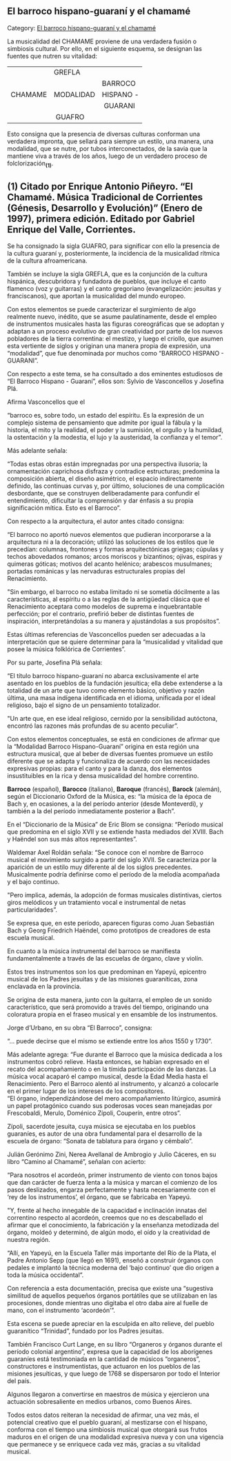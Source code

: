 ## El barroco hispano-guaraní y el chamamé

Category: [El barroco hispano-guaraní y el chamamé](http://descubrircorrientes.com.ar/2012/index.php/1583-cultura/4-musica/el-chamame/el-barroco-hispano-guarani-y-el-chamame)

La musicalidad del CHAMAME proviene de una verdadera fusión o simbiosis cultural. Por ello, en el siguiente esquema, se designan las fuentes que nutren su vitalidad:

<table><tbody><tr><td></td><td><span>GREFLA</span></td><td></td></tr><tr><td></td><td><span>&nbsp;</span></td><td><span>BARROCO</span></td></tr><tr><td><span>CHAMAME</span></td><td><span>MODALIDAD</span></td><td><span><span>HISPANO -</span></span></td></tr><tr><td><span>&nbsp;</span></td><td><span>&nbsp;</span></td><td><span><span><span>&nbsp;GUARANI</span></span></span></td></tr><tr><td></td><td><span>&nbsp;GUAFRO</span></td><td><span><span><span>&nbsp;</span></span></span></td></tr></tbody></table>

Esto consigna que la presencia de diversas culturas conforman una verdadera impronta, que sellará para siempre un estilo, una manera, una modalidad, que se nutre, por tubos interconectados, de la savia que la mantiene viva a través de los años, luego de un verdadero proceso de folclorización<sub><strong>(1)</strong></sub>.

## **(1) Citado por Enrique Antonio Piñeyro. “El Chamamé. Música Tradicional de Corrientes (Génesis, Desarrollo y Evolución)” (Enero de 1997), primera edición. Editado por Gabriel Enrique del Valle, Corrientes.**  

Se ha consignado la sigla GUAFRO, para significar con ello la presencia de la cultura guaraní y, posteriormente, la incidencia de la musicalidad rítmica de la cultura afroamericana.

También se incluye la sigla GREFLA, que es la conjunción de la cultura hispánica, descubridora y fundadora de pueblos, que incluye el canto flamenco (voz y guitarras) y el canto gregoriano (evangelización: jesuitas y franciscanos), que aportan la musicalidad del mundo europeo.

Con estos elementos se puede caracterizar el surgimiento de algo realmente nuevo, inédito, que se asume paulatinamente, desde el empleo de instrumentos musicales hasta las figuras coreográficas que se adoptan y adaptan a un proceso evolutivo de gran creatividad por parte de los nuevos pobladores de la tierra correntina: el mestizo, y luego el criollo, que asumen esta vertiente de siglos y originan una manera propia de expresión, una “modalidad”, que fue denominada por muchos como “BARROCO HISPANO - GUARANI”.

Con respecto a este tema, se ha consultado a dos eminentes estudiosos de “El Barroco Hispano - Guaraní”, ellos son: Sylvio de Vasconcellos y Josefina Plá.

Afirma Vasconcellos que el

“barroco es, sobre todo, un estado del espíritu. Es la expresión de un complejo sistema de pensamiento que admite por igual la fábula y la historia, el mito y la realidad, el poder y la sumisión, el orgullo y la humildad, la ostentación y la modestia, el lujo y la austeridad, la confianza y el temor”.

Más adelante señala:

“Todas estas obras están impregnadas por una perspectiva ilusoria; la ornamentación caprichosa disfraza y contradice estructuras; predomina la composición abierta, el diseño asimétrico, el espacio indirectamente definido, las continuas curvas y, por último, soluciones de una complicación desbordante, que se construyen deliberadamente para confundir el entendimiento, dificultar la comprensión y dar énfasis a su propia significación mítica. Esto es el Barroco”.

Con respecto a la arquitectura, el autor antes citado consigna:

“El barroco no aportó nuevos elementos que pudieran incorporarse a la arquitectura ni a la decoración; utilizó las soluciones de los estilos que le precedían: columnas, frontones y formas arquitectónicas griegas; cúpulas y techos abovedados romanos; arcos moriscos y bizantinos; ojivas, espiras y quimeras góticas; motivos del acanto helénico; arabescos musulmanes; portadas románicas y las nervaduras estructurales propias del Renacimiento.

"Sin embargo, el barroco no estaba limitado ni se sometía dócilmente a las características, al espíritu o a las reglas de la antigüedad clásica que el Renacimiento aceptara como modelos de suprema e inquebrantable perfección; por el contrario, prefirió beber de distintas fuentes de inspiración, interpretándolas a su manera y ajustándolas a sus propósitos”.

Estas últimas referencias de Vasconcellos pueden ser adecuadas a la interpretación que se quiere determinar para la “musicalidad y vitalidad que posee la música folklórica de Corrientes”.

Por su parte, Josefina Plá señala:

“El título barroco hispano-guaraní no abarca exclusivamente el arte asentado en los pueblos de la fundación jesuítica; ella debe extenderse a la totalidad de un arte que tuvo como elemento básico, objetivo y razón última, una masa indígena identificada en el idioma, unificada por el ideal religioso, bajo el signo de un pensamiento totalizador.

"Un arte que, en ese ideal religioso, cernido por la sensibilidad autóctona, encontró las razones más profundas de su acento peculiar”.

Con estos elementos conceptuales, se está en condiciones de afirmar que la “Modalidad Barroco Hispano-Guaraní” origina en esta región una estructura musical, que al beber de diversas fuentes promueve un estilo diferente que se adapta y funcionaliza de acuerdo con las necesidades expresivas propias: para el canto y para la danza, dos elementos insustituibles en la rica y densa musicalidad del hombre correntino.

**Barroco** (español), **Barocco** (italiano), **Baroque** (francés), **Barock** (alemán), según el Diccionario Oxford de la Música, es: “la música de la época de Bach y, en ocasiones, a la del período anterior (desde Monteverdi), y también a la del período inmediatamente posterior a Bach”.

En el “Diccionario de la Música” de Eric Blom se consigna: “Período musical que predomina en el siglo XVII y se extiende hasta mediados del XVIII. Bach y Haëndel son sus más altos representantes”.

Waldemar Axel Roldán señala: “Se conoce con el nombre de Barroco musical el movimiento surgido a partir del siglo XVII. Se caracteriza por la aparición de un estilo muy diferente al de los siglos precedentes. Musicalmente podría definirse como el período de la melodía acompañada y el bajo continuo.

"Pero implica, además, la adopción de formas musicales distintivas, ciertos giros melódicos y un tratamiento vocal e instrumental de netas particularidades”.

Se expresa que, en este período, aparecen figuras como Juan Sebastián Bach y Georg Friedrich Haëndel, como prototipos de creadores de esta escuela musical.

En cuanto a la música instrumental del barroco se manifiesta fundamentalmente a través de las escuelas de órgano, clave y violín.

Estos tres instrumentos son los que predominan en Yapeyú, epicentro musical de los Padres jesuitas y de las misiones guaraníticas, zona enclavada en la provincia.

Se origina de esta manera, junto con la guitarra, el empleo de un sonido característico, que será promovido a través del tiempo, originando una coloratura propia en el fraseo musical y en ensamble de los instrumentos.

Jorge d’Urbano, en su obra “El Barroco”, consigna:

“... puede decirse que el mismo se extiende entre los años 1550 y 1730”.

Más adelante agrega: “Fue durante el Barroco que la música dedicada a los instrumentos cobró relieve. Hasta entonces, se habían expresado en el recato del acompañamiento o en la tímida participación de las danzas. La música vocal acaparó el campo musical, desde la Edad Media hasta el Renacimiento. Pero el Barroco alentó al instrumento, y alcanzó a colocarle en el primer lugar de los intereses de los compositores.  
“El órgano, independizándose del mero acompañamiento litúrgico, asumirá un papel protagónico cuando sus poderosas voces sean manejadas por Frescobaldi, Merulo, Doménico Zípoli, Couperín, entre otros”.

Zípoli, sacerdote jesuita, cuya música se ejecutaba en los pueblos guaraníes, es autor de una obra fundamental para el desarrollo de la escuela de órgano: “Sonata de tablatura para órgano y cémbalo”.

Julián Gerónimo Zini, Nerea Avellanal de Ambrogio y Julio Cáceres, en su libro “Camino al Chamamé”, señalan con acierto:

“Para nosotros el acordeón, primer instrumento de viento con tonos bajos que dan carácter de fuerza lenta a la música y marcan el comienzo de los pasos deslizados, engarza perfectamente y hasta necesariamente con el ‘rey de los instrumentos’, el órgano, que se fabricaba en Yapeyú.

"Y, frente al hecho innegable de la capacidad e inclinación innatas del correntino respecto al acordeón, creemos que no es descabellado el afirmar que el conocimiento, la fabricación y la enseñanza metodizada del órgano, moldeó y determinó, de algún modo, el oído y la creatividad de nuestra región.

“Allí, en Yapeyú, en la Escuela Taller más importante del Río de la Plata, el Padre Antonio Sepp (que llegó en 1691), enseñó a construir órganos con pedales e implantó la técnica moderna del ‘bajo continuo’ que dio origen a toda la música occidental”.

Con referencia a esta documentación, precisa que existe una “sugestiva similitud de aquellos pequeños órganos portátiles que se utilizaban en las procesiones, donde mientras uno digitaba el otro daba aire al fuelle de mano, con el instrumento ‘acordeón’”.

Esta escena se puede apreciar en la esculpida en alto relieve, del pueblo guaranítico “Trinidad”, fundado por los Padres jesuitas.

También Francisco Curt Lange, en su libro “Organeros y órganos durante el período colonial argentino”, expresa que la capacidad de los aborígenes guaraníes está testimoniada en la cantidad de músicos “organeros”, constructores e instrumentistas, que actuaron en los pueblos de las misiones jesuíticas, y que luego de 1768 se dispersaron por todo el Interior del país.

Algunos llegaron a convertirse en maestros de música y ejercieron una actuación sobresaliente en medios urbanos, como Buenos Aires.

Todos estos datos reiteran la necesidad de afirmar, una vez más, el potencial creativo que el pueblo guaraní, al mestizarse con el hispano, conforma con el tiempo una simbiosis musical que otorgará sus frutos maduros en el origen de una modalidad expresiva nueva y con una vigencia que permanece y se enriquece cada vez más, gracias a su vitalidad musical.